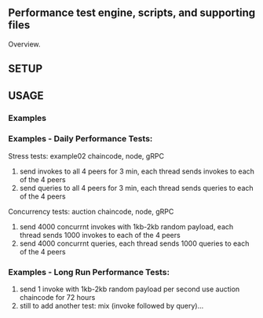 ## Performance test engine, scripts, and supporting files
Overview.

## SETUP

## USAGE


### Examples


### Examples - Daily Performance Tests:

Stress tests: example02 chaincode, node, gRPC

1. send invokes to all 4 peers for 3 min, each thread sends invokes to each of
   the 4 peers
2. send queries to all 4 peers for 3 min, each thread sends queries to each of
   the 4 peers

Concurrency tests: auction chaincode, node, gRPC

1. send 4000 concurrnt invokes with 1kb-2kb random payload, each thread sends
   1000 invokes to each of the 4 peers
2. send 4000 concurrnt queries, each thread sends 1000 queries to each of
   the 4 peers

### Examples - Long Run Performance Tests:

1. send 1 invoke with 1kb-2kb random payload per second use auction chaincode
   for 72 hours
2. still to add another test: mix (invoke followed by query)...

